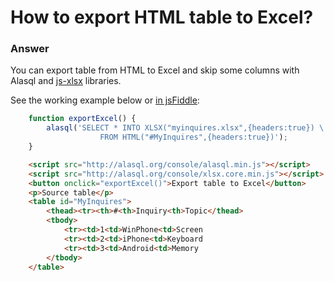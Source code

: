 # How to export HTML table to Excel?

### Answer

You can export table from HTML to Excel and skip some columns with Alasql and [js-xlsx](js-xlsx) libraries.

See the working example below or [in jsFiddle](http://jsfiddle.net/agershun/arkf83b9/):
```js
    function exportExcel() {
        alasql('SELECT * INTO XLSX("myinquires.xlsx",{headers:true}) \
                    FROM HTML("#MyInquires",{headers:true})');
    }
```
```html
    <script src="http://alasql.org/console/alasql.min.js"></script>
    <script src="http://alasql.org/console/xlsx.core.min.js"></script>
    <button onclick="exportExcel()">Export table to Excel</button>
    <p>Source table</p>
    <table id="MyInquires">
    	<thead><tr><th>#<th>Inquiry<th>Topic</thead>
    	<tbody>
    		<tr><td>1<td>WinPhone<td>Screen
    		<tr><td>2<td>iPhone<td>Keyboard
    		<tr><td>3<td>Android<td>Memory
    	</tbody>
    </table>
```
